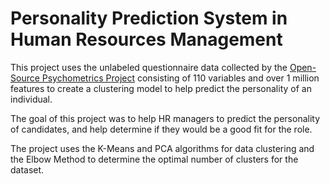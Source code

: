 # Personality Prediction System in Human Resources Management

This project uses the unlabeled questionnaire data collected by the [Open-Source Psychometrics Project](https://openpsychometrics.org) consisting of 110 variables and over 1 million features to create a clustering model to help predict the personality of an individual.

The goal of this project was to help HR managers to predict the personality of candidates, and help determine if they would be a good fit for the role.

The project uses the K-Means and PCA algorithms for data clustering and the Elbow Method to determine the optimal number of clusters for the dataset.